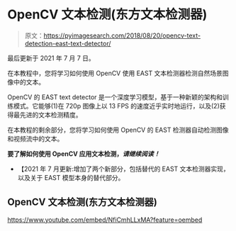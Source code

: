 # OpenCV 文本检测(东方文本检测器)

> 原文：<https://pyimagesearch.com/2018/08/20/opencv-text-detection-east-text-detector/>

最后更新于 2021 年 7 月 7 日。

在本教程中，您将学习如何使用 OpenCV 使用 EAST 文本检测器检测自然场景图像中的文本。

OpenCV 的 EAST text detector 是一个深度学习模型，基于一种新颖的架构和训练模式。它能够(1)在 720p 图像上以 13 FPS 的速度近乎实时地运行，以及(2)获得最先进的文本检测精度。

在本教程的剩余部分，您将学习如何使用 OpenCV 的 EAST 检测器自动检测图像和视频流中的文本。

**要了解如何使用 OpenCV 应用文本检测，*请继续阅读！***

*   【2021 年 7 月更新:增加了两个新部分，包括替代的 EAST 文本检测器实现，以及关于 EAST 模型本身的替代部分。

## OpenCV 文本检测(东方文本检测器)

<https://www.youtube.com/embed/NfiCmhLLxMA?feature=oembed>